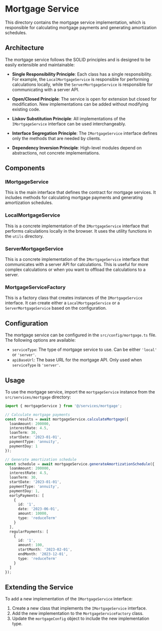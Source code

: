 # Mortgage Service

This directory contains the mortgage service implementation, which is responsible for calculating mortgage payments and generating amortization schedules.

## Architecture

The mortgage service follows the SOLID principles and is designed to be easily extensible and maintainable:

- **Single Responsibility Principle**: Each class has a single responsibility. For example, the `LocalMortgageService` is responsible for performing calculations locally, while the `ServerMortgageService` is responsible for communicating with a server API.

- **Open/Closed Principle**: The service is open for extension but closed for modification. New implementations can be added without modifying existing code.

- **Liskov Substitution Principle**: All implementations of the `IMortgageService` interface can be used interchangeably.

- **Interface Segregation Principle**: The `IMortgageService` interface defines only the methods that are needed by clients.

- **Dependency Inversion Principle**: High-level modules depend on abstractions, not concrete implementations.

## Components

### IMortgageService

This is the main interface that defines the contract for mortgage services. It includes methods for calculating mortgage payments and generating amortization schedules.

### LocalMortgageService

This is a concrete implementation of the `IMortgageService` interface that performs calculations locally in the browser. It uses the utility functions in the `utils` directory.

### ServerMortgageService

This is a concrete implementation of the `IMortgageService` interface that communicates with a server API for calculations. This is useful for more complex calculations or when you want to offload the calculations to a server.

### MortgageServiceFactory

This is a factory class that creates instances of the `IMortgageService` interface. It can create either a `LocalMortgageService` or a `ServerMortgageService` based on the configuration.

## Configuration

The mortgage service can be configured in the `src/config/mortgage.ts` file. The following options are available:

- `serviceType`: The type of mortgage service to use. Can be either `'local'` or `'server'`.
- `apiBaseUrl`: The base URL for the mortgage API. Only used when `serviceType` is `'server'`.

## Usage

To use the mortgage service, import the `mortgageService` instance from the `src/services/mortgage` directory:

```typescript
import { mortgageService } from '@/services/mortgage';

// Calculate mortgage payments
const results = await mortgageService.calculateMortgage({
  loanAmount: 200000,
  interestRate: 4.5,
  loanTerm: 30,
  startDate: '2023-01-01',
  paymentType: 'annuity',
  paymentDay: 1
});

// Generate amortization schedule
const schedule = await mortgageService.generateAmortizationSchedule({
  loanAmount: 200000,
  interestRate: 4.5,
  loanTerm: 30,
  startDate: '2023-01-01',
  paymentType: 'annuity',
  paymentDay: 1,
  earlyPayments: [
    {
      id: '1',
      date: '2023-06-01',
      amount: 10000,
      type: 'reduceTerm'
    }
  ],
  regularPayments: [
    {
      id: '1',
      amount: 100,
      startMonth: '2023-02-01',
      endMonth: '2023-12-01',
      type: 'reduceTerm'
    }
  ]
});
```

## Extending the Service

To add a new implementation of the `IMortgageService` interface:

1. Create a new class that implements the `IMortgageService` interface.
2. Add the new implementation to the `MortgageServiceFactory` class.
3. Update the `mortgageConfig` object to include the new implementation type.

